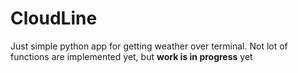 CloudLine
========

Just simple python app for getting weather over terminal. Not lot of functions are implemented yet, but **work is in progress** yet